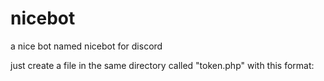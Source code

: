 # nicebot
a nice bot named nicebot for discord

just create a file in the same directory called "token.php" with this format:

<?php
	$token = "YOUR_TOKEN_HERE";

Replace "224008638858133504" with your bot's ID so it doesn't respond to itself

Optionally, you can also restrict it by channel

Replace "223895430079971329" with the channel you want it to post in
